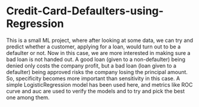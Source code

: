 # Credit-Card-Defaulters-using-Regression
This is a small ML project, where after looking at some data, we can try and predict whether a customer, applying for a loan, would turn out to be a defaulter or not.
Now in this case, we are more interested in making sure a bad loan is not handed out. A good loan (given to a non-defaulter) being denied only costs the company profit, but a bad loan (loan given to a defaulter) being approved risks the company losing the principal amount. 
So, specificity becomes more important than sensitivity in this case.
A simple LogisticRegression model has been used here, and metrics like ROC curve and auc are used to verify the models and to try and pick the best one among them. 
